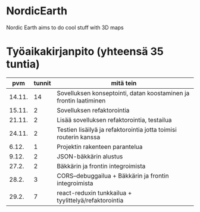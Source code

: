 # NordicEarth

Nordic Earth aims to do cool stuff with 3D maps

# Työaikakirjanpito (yhteensä 35 tuntia)

| pvm    | tunnit | mitä tein                                                         |
| ------ | ------ | ----------------------------------------------------------------- |
| 14.11. | 14     | Sovelluksen konseptointi, datan koostaminen ja frontin laatiminen |
| 15.11. | 2      | Sovelluksen refaktorointia                                        |
| 21.11. | 2      | Lisää sovelluksen refaktorointia, testailua                       |
| 24.11. | 2      | Testien lisäilyä ja refaktorointia jotta toimisi routerin kanssa  |
| 6.12.  | 1      | Projektin rakenteen parantelua                                    |
| 9.12.  | 2      | JSON-bäkkärin alustus                                             |
| 27.2.  | 2      | Bäkkärin ja frontin integroimista                                 |
| 28.2.  | 3      | CORS–debuggailua + Bäkkärin ja frontin integroimista              |
| 29.2.  | 7      | react-reduxin tunkkailua + tyylittelyä/refaktorointia             |
